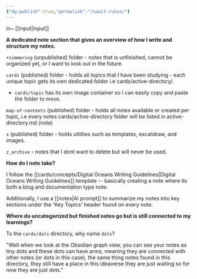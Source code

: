 ```yaml
---
{"dg-publish":true,"permalink":"/vault-rules/"}
---
```


in~ [[input\|input]]

**A dedicated note section that gives an overview of how I write and structure my notes.**

`+simmering` (unpublished) folder - notes that is unfinished, cannot be organized yet, or I want to look out in the future.

`cards` (published) folder - holds all topics that I have been studying - each unique topic gets its own dedicated folder i.e cards/active-directory/.

- `cards/topic` has its own image container so I can easily copy and paste the folder to move.

`map-of-contents` (published) folder - holds all notes available or created per topic, i.e every notes cards/active-directory folder will be listed in active-directory.md (note)

`x` (published) folder - holds utilities such as templates, excalidraw, and images.

`z_archive` - notes that I dont want to delete but will never be used.


**How do I note take?**

I follow the [[cards/concepts/Digital Oceans Writing Guidelines\|Digital Oceans Writing Guidelines]] template -- basically creating a note where its both a blog and documentation type note.

Additionally, I use a [[notes\|AI prompt]] to summarize my notes into key sections under the 'Key Topics' header found on every note.

**Where do uncategorized but finished notes go but is still connected to my learnings?**

To the `cards/dots` directory, why name `dots`?

"Well when we look at the Obsidian graph view, you can see your notes as tiny dots and these dots can have arms, meaning they are connected with other notes (or dots in this case), the same thing notes found in this directory, they still have a place in this ideaverse they are just waiting so for now they are just dots."